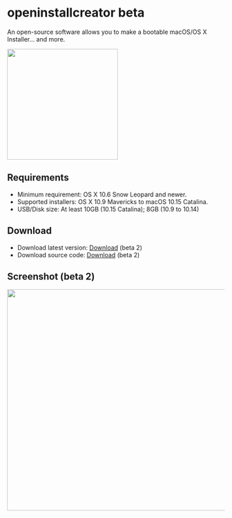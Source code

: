 # openinstallcreator beta
An open-source software allows you to make a bootable macOS/OS X Installer... and more.

<img src="https://github.com/Minh-Ton/openinstallcreator/raw/master/Resources/imac27.png" width="256"> 

## Requirements
- Minimum requirement: OS X 10.6 Snow Leopard and newer.
- Supported installers: OS X 10.9 Mavericks to macOS 10.15 Catalina.
- USB/Disk size: At least 10GB (10.15 Catalina); 8GB (10.9 to 10.14)

## Download
- Download latest version: [Download](https://github.com/Minh-Ton/openinstallcreator/releases) (beta 2)
- Download source code: [Download](https://github.com/Minh-Ton/openinstallcreator/archive/master.zip) (beta 2)

## Screenshot (beta 2)

<img src="https://github.com/Minh-Ton/openinstallcreator/raw/master/Screenshots/openinstallcreator.png" width="512"> 
